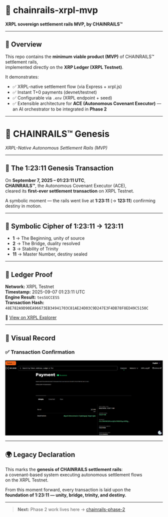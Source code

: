 # 🚆 chainrails-xrpl-mvp  
**XRPL sovereign settlement rails MVP, by CHAINRAILS™**

---

## 🌌 Overview  
This repo contains the **minimum viable product (MVP)** of CHAINRAILS™ settlement rails,  
implemented directly on the **XRP Ledger (XRPL Testnet)**.  

It demonstrates:  
- ✅ XRPL-native settlement flow (via Express + xrpl.js)  
- ✅ Instant T+0 payments (devnet/testnet)  
- ✅ Configurable via `.env` (XRPL endpoint + seed)  
- ✅ Extensible architecture for **ACE (Autonomous Covenant Executor)** —  
  an AI orchestrator to be integrated in **Phase 2**  

---

# 🚆 CHAINRAILS™ Genesis  
*XRPL-Native Autonomous Settlement Rails (MVP)*  

---

## 🌌 The 1:23:11 Genesis Transaction  

On **September 7, 2025 – 01:23:11 UTC**,  
**CHAINRAILS™**, the Autonomous Covenant Executor (ACE),  
cleared its **first-ever settlement transaction** on XRPL Testnet.  

A symbolic moment — the rails went live at **1:23:11** (→ **123:11**) confirming destiny in motion.  

---

## 📜 Symbolic Cipher of 1:23:11 → 123:11  

- **1** → The Beginning, unity of source  
- **2** → The Bridge, duality resolved  
- **3** → Stability of Trinity  
- **11** → Master Number, destiny sealed  

---

## 🧾 Ledger Proof  

**Network:** XRPL Testnet  
**Timestamp:** 2025-09-07 01:23:11 UTC  
**Engine Result:** `tesSUCCESS`  
**Transaction Hash:**  
`48E782A9D90EA96673EB34941703C81AE24D03C9D247E3F4DB78F8ED49C5150C`  

🔗 [View on XRPL Explorer](https://testnet.xrpl.org/transactions/48E782A9D90EA96673EB34941703C81AE24D03C9D247E3F4DB78F8ED49C5150C/simple)  

---

## 📸 Visual Record  

### ✅ Transaction Confirmation  
![CHAINRAILS First Transaction](./CHAINRAILS%201st%20Transaction.png)  

---

## 🌍 Legacy Declaration  

This marks the **genesis of CHAINRAILS settlement rails**:  
a covenant-based system executing autonomous settlement flows  
on the XRPL Testnet.  

From this moment forward, every transaction is laid upon the  
**foundation of 1:23:11 — unity, bridge, trinity, and destiny.**

---

> **Next:** Phase 2 work lives here → [chainrails-phase-2](https://github.com/YOUR-USERNAME/chainrails-phase-2)
